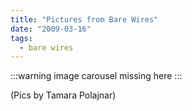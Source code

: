 ```yaml
---
title: "Pictures from Bare Wires"
date: "2009-03-16"
tags: 
  - bare wires
---
```


:::warning
image carousel missing here
:::

(Pics by Tamara Polajnar)
